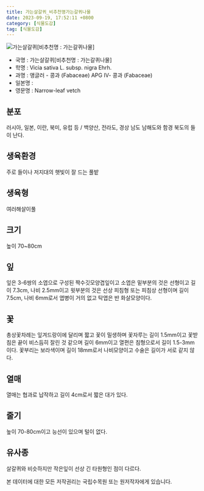 ```yaml
---
title: 가는살갈퀴_비추천명가는갈퀴나물
date: 2023-09-19, 17:52:11 +0800
category: [식물도감]
tag: [식물도감]
---
```




![가는살갈퀴[비추천명 : 가는갈퀴나물]](http://www.nature.go.kr/fileUpload/plants/basic/Leguminosae/Vicia/12338/12338_1_th2.jpg)
- 국명 : 가는살갈퀴[비추천명 : 가는갈퀴나물]
- 학명 : Vicia sativa L. subsp. nigra Ehrh.
- 과명 : 앵글러 - 콩과 (Fabaceae) APG Ⅳ- 콩과 (Fabaceae)
- 일본명 : 
- 영문명 : Narrow-leaf vetch


## 분포
러시아, 일본, 이란, 북미, 유럽 등 / 백양산, 전라도, 경상 남도 남해도와 함경 북도의 들이 난다.
## 생육환경
주로 들이나 저지대의 햇빛이 잘 드는 풀밭
## 생육형
여러해살이풀
## 크기
높이 70~80cm
## 잎
잎은 3-6쌍의 소엽으로 구성된 짝수깃모양겹잎이고 소엽은 밑부분의 것은 선형이고 길이 7.3cm, 나비 2.5mm이고 윗부분의 것은 선상 피침형 또는 피침상 선형이며 길이 7.5cm, 나비 6mm로서 엽병이 거의 없고 탁엽은 반 화살모양이다.
## 꽃
총상꽃차례는 잎겨드랑이에 달리며 짧고 꽃이 밀생하며 꽃자루는 길이 1.5mm이고 꽃받침은 끝이 비스듬히 잘린 것 같으며 길이 6mm이고 열편은 침형으로서 길이 1.5-3mm이다. 꽃부리는 보라색이며 길이 18mm로서 나비모양이고 수술은 길이가 서로 같지 않다.
## 열매
열매는 협과로 납작하고 길이 4cm로서 짧은 대가 있다.
## 줄기
높이 70-80cm이고 능선이 있으며 털이 없다.
## 유사종
살갈퀴와 비슷하지만 작은잎이 선상 긴 타원형인 점이 다르다.






본 데이터에 대한 모든 저작권리는 국립수목원 또는 원저작자에게 있습니다.

